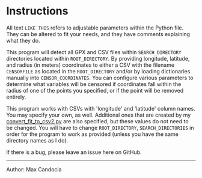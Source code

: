 # Instructions

All text `LIKE THIS` refers to adjustable parameters within the Python file. They can be altered to fit your needs, and they have comments explaining what they do.

This program will detect all GPX and CSV files within `SEARCH_DIRECTORY` directories located within `ROOT_DIRECTORY`. By providing longitude, latitude, and radius (in meters) coordinates to either a CSV with the filename `CENSORFILE` as located in the `ROOT_DIRECTORY` and/or by loading dictionaries manually into `CENSOR_COORDINATES`. You can configure various parameters to determine what variables will be censored if coordinates fall within the radius of one of the points you specified, or if the point will be removed entirely.

This program works with CSVs with 'longitude' and 'latitude' column names. You may specify your own, as well. Additional ones that are created by my [convert_fit_to_csv2.py](https://github.com/mcandocia/examples/blob/master/convert_fit_to_csv/convert_fit_to_csv2.py) are also specified, but these values do not need to be changed. You will have to change `ROOT_DIRECTORY`, `SEARCH_DIRECTORIES` in order for the program to work as provided (unless you have the same directory names as I do).

If there is a bug, please leave an issue here on GitHub.

______________

Author: Max Candocia
